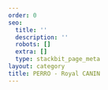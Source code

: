```yaml
---
order: 0
seo:
  title: ''
  description: ''
  robots: []
  extra: []
  type: stackbit_page_meta
layout: category
title: PERRO - Royal CANIN
---
```

